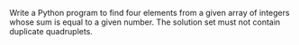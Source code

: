 Write a Python program to find four elements from a given array of integers whose sum is equal to a given number. The solution set must not contain duplicate quadruplets.